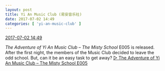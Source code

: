 ```yaml
---
layout: post
title: Yi An Music Club (易安音乐社)
date: 2017-07-02 14:49
categories: [ 'yi-an-music-club' ]
---
```


<div class="weibo-info">
  <a href="http://weibo.com/6094546964/Fawl0wpeT">2017-07-02 14:49</a>
</div>

*The Adventure of Yi An Music Club – The Misty School* E005 is released. After the first night, the members of the Music Club decided to leave the odd school. But, can it be an easy task to get away? [▷ The Adventure of Yi An Music Club – The Misty School E005](http://www.ximalaya.com/78339006/sound/42524980)
